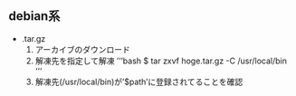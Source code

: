## debian系
- .tar.gz
    1. アーカイブのダウンロード
    2. 解凍先を指定して解凍
        ’’’bash
        $ tar zxvf hoge.tar.gz -C /usr/local/bin
        ‘‘‘
    3. 解凍先(/usr/local/bin)が’$path’に登録されてることを確認